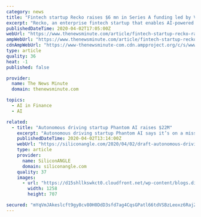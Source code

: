 ```yaml
---
category: news
title: "Fintech startup Recko raises $6 mn in Series A funding led by Vertex Ventures"
excerpt: "Recko, an enterprise fintech startup that enables AI-powered reconciliation of digital transactions, has raised $6 million in Series A funding. The investment was led by Vertex Ventures SEA and India, and saw participation from existing investor Prime Venture Partners. The fresh funding will be used for further product development, hiring and ..."
publishedDateTime: 2020-04-02T17:05:00Z
webUrl: "https://www.thenewsminute.com/article/fintech-startup-recko-raises-6-mn-series-funding-led-vertex-ventures-121723"
ampWebUrl: "https://www.thenewsminute.com/article/fintech-startup-recko-raises-6-mn-series-funding-led-vertex-ventures-121723?amp"
cdnAmpWebUrl: "https://www-thenewsminute-com.cdn.ampproject.org/c/s/www.thenewsminute.com/article/fintech-startup-recko-raises-6-mn-series-funding-led-vertex-ventures-121723?amp"
type: article
quality: 36
heat: -1
published: false

provider:
  name: The News Minute
  domain: thenewsminute.com

topics:
  - AI in Finance
  - AI

related:
  - title: "Autonomous driving startup Phantom AI raises $22M"
    excerpt: "Autonomous driving startup Phantom AI says it’s on a mission to democratize the use of driver assistance and safety technology after announcing today it has raised $22 million in a new round of funding. Celeres Investments led the Series A round, which also saw the participation of Ford Motor Co. and KT Corp., the largest telecommunications ..."
    publishedDateTime: 2020-04-02T13:14:00Z
    webUrl: "https://siliconangle.com/2020/04/02/draft-autonomous-driving-startup-phantom-ai-raises-22m/"
    type: article
    provider:
      name: SiliconANGLE
      domain: siliconangle.com
    quality: 37
    images:
      - url: "https://d15shllkswkct0.cloudfront.net/wp-content/blogs.dir/1/files/2020/04/PhantomAI.png"
        width: 1258
        height: 707

secured: "mYqVmJAkeslcft9gy8cv80H0DdD3sfd7ag4CqsGPatl66tdVSBzLeoxz6RajZtkLqPuMsoaH7468vjhKAbBDOo8sM1pjFtarU19Wi310kwkiMHIPnVZDeN6JCu7/FERSgFF9u+kf0Ix/BmJzLbJq426dsS6Sq80UIKo8KmqZcWilB5FxJs3jwxzJhOy1/SdleMOoj4bYeseLNbmWxMNwdADOa2AoyB/Rp9e9rvKCWE2o8v48plUOb6kYzE4lvElq+Pof88hsXdKlmqlR0pp1sCzi9t7EcfrAHeSrQPJ3Vj2xfFZCpKHvcycbwvGOALY5OgtAXKpFXR+U4TJg0Mwi3nPu8QACkOWrr/mHNnnKWMyWiLX+BKMC1AXuNeFHGc5TF9PB/yszAH4iESi3SmtkS/Y3lO4aGdzI9JXH+QmYfh7eTqvgA9X813OyfNSu0uoVCgWT69F0DWSV64srfaw7z5HH2sWMFgI80wkhkGUenRQ=;c08KaBqTatVcVs9tD1XWHA=="
---
```


